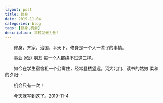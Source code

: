 ```yaml
---
layout: post
title: 修身
date: 2019-11-04
categories: blog
tags: [修身,机会]
description: 年轻就是力量！
---
```



&emsp;&emsp;修身，齐家，治国，平天下。修身是一个人一辈子的事情。 


&emsp;&emsp;事业 家庭 朋友 每一个人都绕不过这三样。


&emsp;&emsp;如今在学生宿舍租一个公寓住，经常登楼望远。河大北门、读书的姑娘 柔和的夕阳···


&emsp;&emsp;机会只有一次！


&emsp;&emsp;今天就写到这了。2019-11-4
